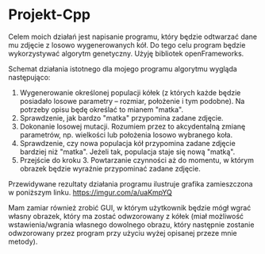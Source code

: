 # Projekt-Cpp

Celem moich działań jest napisanie programu, który będzie odtwarzać dane mu zdjęcie z losowo wygenerowanych kół. Do tego celu program będzie wykorzystywać algorytm genetyczny. Użyję bibliotek openFrameworks.

Schemat działania istotnego dla mojego programu algorytmu wygląda następująco:
1. Wygenerowanie określonej populacji kółek (z których każde będzie posiadało losowe parametry – rozmiar, położenie i tym podobne). Na potrzeby opisu będę określać to mianem "matka".
2. Sprawdzenie, jak bardzo "matka" przypomina zadane zdjęcie.
3. Dokonanie losowej mutacji. Rozumiem przez to akcydentalną zmianę parametrów, np. wielkości lub położenia losowo wybranego koła.
4. Sprawdzenie, czy nowa populacja kół przypomina zadane zdjęcie bardziej niż "matka". Jeżeli tak, populacja staje się nową "matką".
5. Przejście do kroku 3. Powtarzanie czynności aż do momentu, w którym obrazek będzie wyraźnie przypominać zadane zdjęcie.

Przewidywane rezultaty działania programu ilustruje grafika zamieszczona w poniższym linku.
https://imgur.com/a/uaKmpYQ

Mam zamiar również zrobić GUI, w którym użytkownik będzie mógł wgrać własny obrazek, który ma zostać odwzorowany z kółek (miał możliwość wstawienia/wgrania własnego dowolnego obrazu, który następnie zostanie odwzorowany przez program przy użyciu wyżej opisanej przeze mnie metody).
